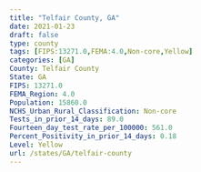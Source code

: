 ```yaml
---
title: "Telfair County, GA"
date: 2021-01-23
draft: false
type: county
tags: [FIPS:13271.0,FEMA:4.0,Non-core,Yellow]
categories: [GA]
County: Telfair County
State: GA
FIPS: 13271.0
FEMA_Region: 4.0
Population: 15860.0
NCHS_Urban_Rural_Classification: Non-core
Tests_in_prior_14_days: 89.0
Fourteen_day_test_rate_per_100000: 561.0
Percent_Positivity_in_prior_14_days: 0.18
Level: Yellow
url: /states/GA/telfair-county
---
```



